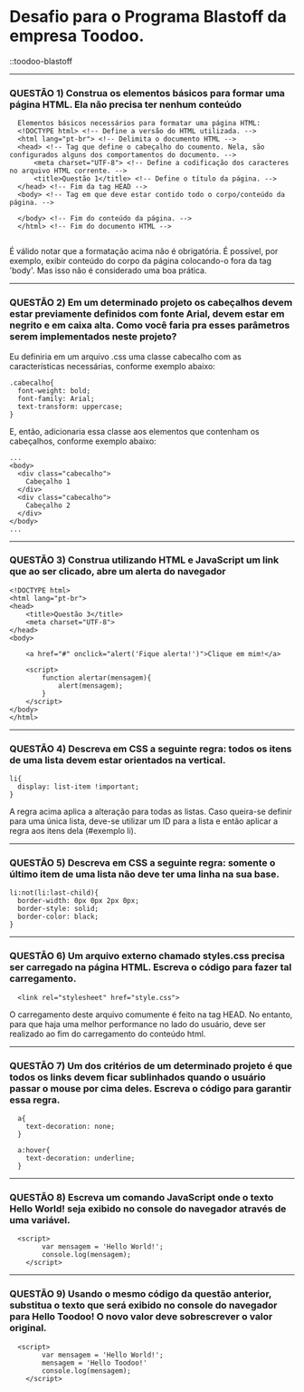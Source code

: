 # Desafio para o Programa Blastoff da empresa Toodoo. 
::toodoo-blastoff
<hr>

### QUESTÃO 1) Construa os elementos básicos para formar uma página HTML. Ela não precisa ter nenhum conteúdo

```
  Elementos básicos necessários para formatar uma página HTML:
  <!DOCTYPE html> <!-- Define a versão do HTML utilizada. -->
  <html lang="pt-br"> <!-- Delimita o documento HTML -->
  <head> <!-- Tag que define o cabeçalho do coumento. Nela, são configurados alguns dos comportamentos do documento. -->
      <meta charset="UTF-8"> <!-- Define a codificação dos caracteres no arquivo HTML corrente. -->
      <title>Questão 1</title> <!-- Define o título da página. -->
  </head> <!-- Fim da tag HEAD -->
  <body> <!-- Tag em que deve estar contido todo o corpo/conteúdo da página. -->

  </body> <!-- Fim do conteúdo da página. -->
  </html> <!-- Fim do documento HTML -->
  
```
É válido notar que a formatação acima não é obrigatória. É possível, por exemplo, exibir conteúdo do corpo da página colocando-o fora da tag 'body'. Mas isso não é considerado uma boa prática.

<hr>

### QUESTÃO 2) Em um determinado projeto os cabeçalhos devem estar previamente definidos com fonte Arial, devem estar em negrito e em caixa alta. Como você faria pra esses parâmetros serem implementados neste projeto? 

Eu definiria em um arquivo .css uma classe cabecalho com as características necessárias, conforme exemplo abaixo:

```
.cabecalho{
  font-weight: bold;
  font-family: Arial;
  text-transform: uppercase;
}  
```

E, então, adicionaria essa classe aos elementos que contenham os cabeçalhos, conforme exemplo abaixo:
```
...
<body>
  <div class="cabecalho">
    Cabeçalho 1
  </div>
  <div class="cabecalho">
    Cabeçalho 2
  </div>
</body>
...
```

<HR>

### QUESTÃO 3) Construa utilizando HTML e JavaScript um link que ao ser clicado, abre um alerta do navegador
```
<!DOCTYPE html>
<html lang="pt-br">
<head>
    <title>Questão 3</title>
    <meta charset="UTF-8">
</head>
<body>
    
    <a href="#" onclick="alert('Fique alerta!')">Clique em mim!</a>

    <script>
        function alertar(mensagem){
            alert(mensagem);
        }
    </script>
</body>
</html>
```
  
<hr>
  
### QUESTÃO 4) Descreva em CSS a seguinte regra: todos os itens de uma lista devem estar orientados na vertical.
```
li{
  display: list-item !important;
}
```
A regra acima aplica a alteração para todas as listas. Caso queira-se definir para uma única lista, deve-se utilizar um ID para a lista e então aplicar a regra aos itens dela (#exemplo li).
  
<hr>
  
### QUESTÃO 5) Descreva em CSS a seguinte regra: somente o último item de uma lista não deve ter uma linha na sua base.
  
```
li:not(li:last-child){
  border-width: 0px 0px 2px 0px; 
  border-style: solid;
  border-color: black;
}  
```
  
<hr>
  
### QUESTÃO 6) Um arquivo externo chamado styles.css precisa ser carregado na página HTML. Escreva o código para fazer tal carregamento.
  
```
  <link rel="stylesheet" href="style.css">
```
O carregamento deste arquivo comumente é feito na tag HEAD. No entanto, para que haja uma melhor performance no lado do usuário, deve ser realizado ao fim do carregamento do conteúdo html.
  
<hr>  
  
### QUESTÃO 7) Um dos critérios de um determinado projeto é que todos os links devem ficar sublinhados quando o usuário passar o mouse por cima deles. Escreva o código para garantir essa regra.
```  
  a{
    text-decoration: none;
  }

  a:hover{
    text-decoration: underline;
  }
```
  
<hr> 
  
### QUESTÃO 8) Escreva um comando JavaScript onde o texto Hello World! seja exibido no console do navegador através de uma variável.
```
  <script>
        var mensagem = 'Hello World!';
        console.log(mensagem);
    </script>
```
  
<hr>  
  
### QUESTÃO 9) Usando o mesmo código da questão anterior, substitua o texto que será exibido no console do navegador para Hello Toodoo! O novo valor deve sobrescrever o valor original.
```
  <script>
        var mensagem = 'Hello World!';
        mensagem = 'Hello Toodoo!'
        console.log(mensagem);
    </script>
```
